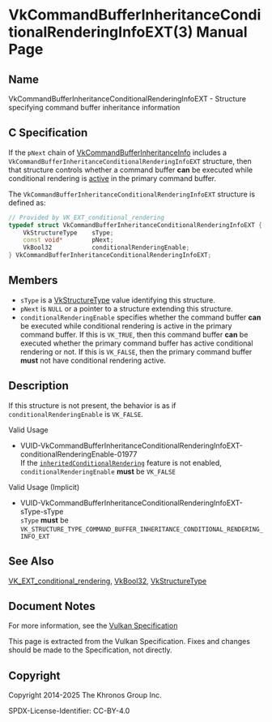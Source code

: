 # VkCommandBufferInheritanceConditionalRenderingInfoEXT(3) Manual Page

## Name

VkCommandBufferInheritanceConditionalRenderingInfoEXT - Structure specifying command buffer inheritance information



## [](#_c_specification)C Specification

If the `pNext` chain of [VkCommandBufferInheritanceInfo](https://registry.khronos.org/vulkan/specs/latest/man/html/VkCommandBufferInheritanceInfo.html) includes a `VkCommandBufferInheritanceConditionalRenderingInfoEXT` structure, then that structure controls whether a command buffer **can** be executed while conditional rendering is [active](https://registry.khronos.org/vulkan/specs/latest/html/vkspec.html#active-conditional-rendering) in the primary command buffer.

The `VkCommandBufferInheritanceConditionalRenderingInfoEXT` structure is defined as:

```c++
// Provided by VK_EXT_conditional_rendering
typedef struct VkCommandBufferInheritanceConditionalRenderingInfoEXT {
    VkStructureType    sType;
    const void*        pNext;
    VkBool32           conditionalRenderingEnable;
} VkCommandBufferInheritanceConditionalRenderingInfoEXT;
```

## [](#_members)Members

- `sType` is a [VkStructureType](https://registry.khronos.org/vulkan/specs/latest/man/html/VkStructureType.html) value identifying this structure.
- `pNext` is `NULL` or a pointer to a structure extending this structure.
- `conditionalRenderingEnable` specifies whether the command buffer **can** be executed while conditional rendering is active in the primary command buffer. If this is `VK_TRUE`, then this command buffer **can** be executed whether the primary command buffer has active conditional rendering or not. If this is `VK_FALSE`, then the primary command buffer **must** not have conditional rendering active.

## [](#_description)Description

If this structure is not present, the behavior is as if `conditionalRenderingEnable` is `VK_FALSE`.

Valid Usage

- [](#VUID-VkCommandBufferInheritanceConditionalRenderingInfoEXT-conditionalRenderingEnable-01977)VUID-VkCommandBufferInheritanceConditionalRenderingInfoEXT-conditionalRenderingEnable-01977  
  If the [`inheritedConditionalRendering`](https://registry.khronos.org/vulkan/specs/latest/html/vkspec.html#features-inheritedConditionalRendering) feature is not enabled, `conditionalRenderingEnable` **must** be `VK_FALSE`

Valid Usage (Implicit)

- [](#VUID-VkCommandBufferInheritanceConditionalRenderingInfoEXT-sType-sType)VUID-VkCommandBufferInheritanceConditionalRenderingInfoEXT-sType-sType  
  `sType` **must** be `VK_STRUCTURE_TYPE_COMMAND_BUFFER_INHERITANCE_CONDITIONAL_RENDERING_INFO_EXT`

## [](#_see_also)See Also

[VK\_EXT\_conditional\_rendering](https://registry.khronos.org/vulkan/specs/latest/man/html/VK_EXT_conditional_rendering.html), [VkBool32](https://registry.khronos.org/vulkan/specs/latest/man/html/VkBool32.html), [VkStructureType](https://registry.khronos.org/vulkan/specs/latest/man/html/VkStructureType.html)

## [](#_document_notes)Document Notes

For more information, see the [Vulkan Specification](https://registry.khronos.org/vulkan/specs/latest/html/vkspec.html#VkCommandBufferInheritanceConditionalRenderingInfoEXT)

This page is extracted from the Vulkan Specification. Fixes and changes should be made to the Specification, not directly.

## [](#_copyright)Copyright

Copyright 2014-2025 The Khronos Group Inc.

SPDX-License-Identifier: CC-BY-4.0